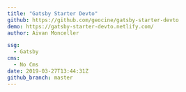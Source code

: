 ```yaml
---
title: "Gatsby Starter Devto"
github: https://github.com/geocine/gatsby-starter-devto
demo: https://gatsby-starter-devto.netlify.com/
author: Aivan Monceller

ssg:
  - Gatsby
cms:
  - No Cms
date: 2019-03-27T13:44:31Z
github_branch: master
---
```

